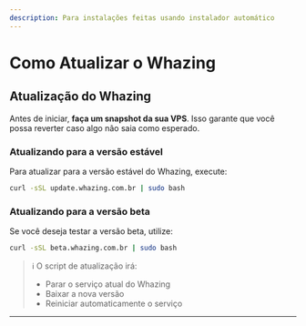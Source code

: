 ```yaml
---
description: Para instalações feitas usando instalador automático
---
```


# Como Atualizar o Whazing

## Atualização do Whazing

Antes de iniciar, **faça um snapshot da sua VPS**. Isso garante que você possa reverter caso algo não saia como esperado.

### Atualizando para a versão estável

Para atualizar para a versão estável do Whazing, execute:

```bash
curl -sSL update.whazing.com.br | sudo bash
```

### Atualizando para a versão beta

Se você deseja testar a versão beta, utilize:

```bash
curl -sSL beta.whazing.com.br | sudo bash
```



> ℹ️ O script de atualização irá:
>
> * Parar o serviço atual do Whazing
> * Baixar a nova versão
> * Reiniciar automaticamente o serviço

***
